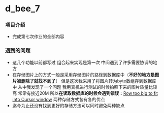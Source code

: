 # d_bee_7

### 项目介绍

- 完成第七次作业的全部内容

### 遇到的问题

- 这几个功能以前都写过 组合起来实现是第一次 中间遇到了许多需要协调的地方
- 在存储图片上的方式一般是采用存储图片的路径到数据库中（**不好的地方是图片被删除了就找不到了**） 但是这次我采用了将图片转为byte数组存到数据库中 从中我发现了一个问题 我用真机进行测试的时候拍照下来的图片质量比较高 常常有接近20M 所以**在读取数据库的时候会遇到错误**：[Row too big to fit into Cursor window](https://stackoverflow.com/questions/58794151/row-too-big-to-fit-into-cursor-window) 两种存储方式各有各的优点
- 迄今为止还没有找到更好的存储方法可以同时避免两种缺点

